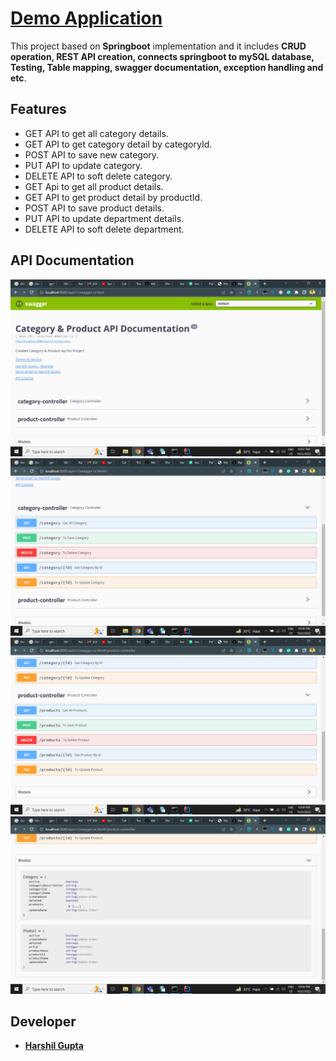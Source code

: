 # [Demo Application](https://github.com/harshilgupta-gem/DemoProjectv1.0)

This project based on **Springboot** implementation and it includes **CRUD operation, REST API creation, connects
springboot to mySQL database, Testing, Table mapping, swagger documentation, exception handling and etc**.

## Features

- GET API to get all category details.
- GET API to get category detail by categoryId.
- POST API to save new category.
- PUT API to update category.
- DELETE API to soft delete category.
- GET Api to get all product details.
- GET API to get product detail by productId.
- POST API to save product details.
- PUT API to update department details.
- DELETE API to soft delete department.

## API Documentation

<img src="./assets/images/Screenshot_1221.png">
<img src="./assets/images/Screenshot_1222.png">
<img src="./assets/images/Screenshot_1223.png">
<img src="./assets/images/Screenshot_1224.png">

## Developer

- **[Harshil Gupta](https://www.linkedin.com/in/harshil-gupta-256a32147/)**
